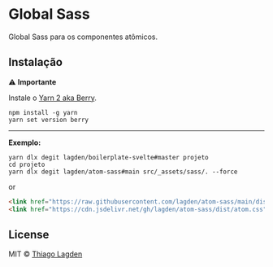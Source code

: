 # Global Sass

Global Sass para os componentes atômicos.


## Instalação

⚠️ **Importante**

Instale o [Yarn 2 aka Berry](https://yarnpkg.com/getting-started/install).

```
npm install -g yarn
yarn set version berry
```

---

**Exemplo:**

```shell
yarn dlx degit lagden/boilerplate-svelte#master projeto
cd projeto
yarn dlx degit lagden/atom-sass#main src/_assets/sass/. --force
```

or

```html
<link href="https://raw.githubusercontent.com/lagden/atom-sass/main/dist/atom.css" />
<link href="https://cdn.jsdelivr.net/gh/lagden/atom-sass/dist/atom.css" />
```


## License

MIT © [Thiago Lagden](https://github.com/lagden)
